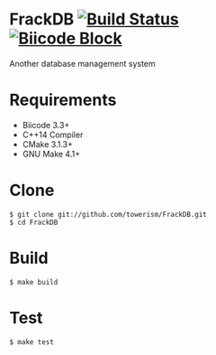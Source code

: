 # FrackDB [![Build Status](https://travis-ci.org/Towerism/FrackDB.svg?branch=develop)](https://travis-ci.org/Towerism/FrackDB) [![Biicode Block](https://webapi.biicode.com/v1/badges/Towerism/Towerism/FrackDB/master)](https://www.biicode.com/Towerism/FrackDB) 
Another database management system

# Requirements
* Biicode 3.3+
* C++14 Compiler
* CMake 3.1.3+
* GNU Make 4.1+

# Clone
```
$ git clone git://github.com/towerism/FrackDB.git
$ cd FrackDB
```

# Build
```
$ make build
```

# Test
```
$ make test
```
